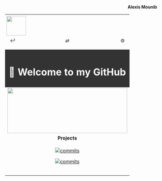 <!-- Prénom à droite hors de la table -->
<p align="right"><b>Alexis Mounib</b></p>

<!-- Table principale pleine largeur possible -->
<table align="center" width="100%"">

  <!-- Icon en haut à gauche -->
  <tr>
    <td colspan="3" align="left" style="padding:5px;">
      <img src="https://raw.githubusercontent.com/zoyern/badges/main/icon.gif" height="64">
    </td>
  </tr>

  <!-- Ligne des 3 boutons, colonnes égales -->
  <tr>
    <td align="left" width="33%">
      <span style="
        padding: 4px 8px;
        border-radius: 2px;
        width: 60px;
        height: 30px;
        text-align: center;
      ">↩</span>
    </td>
    <td align="center" width="33%">
      <span style="
        padding: 4px 8px;
        border-radius: 2px;
        width: 60px;
        height: 30px;
        text-align: center;
      ">⇄</span>
    </td>
    <td align="right" width="33%">
      <span style="
        padding: 4px 8px;
        border-radius: 2px;
        width: 60px;
        height: 30px;
        text-align: center;
      ">⚙</span>
    </td>
  </tr>

  <!-- Séparateur full width -->
  <tr>
    <td colspan="3">
      <img src="https://raw.githubusercontent.com/zoyern/badges/main/sep.gif" width="100%" height="10">
    </td>
  </tr>

  <!-- Welcome message -->
  <tr>
    <td colspan="3" align="center" bgcolor="#333" style="color: #fff; font-weight: bold; padding: 10px;">
      <h1>👋 Welcome to my GitHub </h1>
    </td>
  </tr>

  <!-- Banner GIF -->
  <tr>
    <td colspan="3">
      <img src="https://raw.githubusercontent.com/zoyern/badges/main/banner.gif" width="100%" height="150px">
    </td>
  </tr>

<!-- Projects -->
<tr>
    <td align="center" colspan="3" width="100%">
      <b>Projects</b>
    </td>
</tr>
<tr>
  <td align="center" colspan="3" width="100%">
  <a href="https://github.com/zoyern/42_school_projects">
    <p><img src="https://raw.githubusercontent.com/zoyern/badges/main/42_school_projects_commits.svg?v=3" alt="commits" /></p>
  </a>
  <a href="https://github.com/zoyern/42_school_projects">
    <p><img src="https://raw.githubusercontent.com/zoyern/badges/main/42_school_projects_issues.svg?v=3" alt="commits" /></p>
  </a>
  </td>
</tr>

  <tr>
    <td colspan="3">
      <img src="https://raw.githubusercontent.com/zoyern/badges/main/sep.gif" width="100%" height="10">
    </td>
  </tr>


</table>
